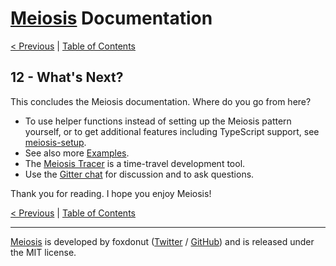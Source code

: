 # [Meiosis](https://meiosis.js.org) Documentation

[< Previous](11-the-meiosis-pattern.html) |
[Table of Contents](toc.html)

## 12 - What's Next?

This concludes the Meiosis documentation. Where do you go from here?

- To use helper functions instead of setting up the Meiosis pattern yourself, or to get
additional features including TypeScript support, see
[meiosis-setup](https://github.com/foxdonut/meiosis/tree/master/helpers/setup#meiosis-setup).
- See also more [Examples](https://meiosis.js.org/examples.html).
- The [Meiosis Tracer](https://meiosis.js.org/tracer) is a time-travel development tool.
- Use the [Gitter chat](https://gitter.im/foxdonut/meiosis) for discussion and to ask questions.

Thank you for reading. I hope you enjoy Meiosis!

[< Previous](11-the-meiosis-pattern.html) |
[Table of Contents](toc.html)

-----

[Meiosis](https://meiosis.js.org) is developed by foxdonut ([Twitter](http://twitter.com/foxdonut00) /
[GitHub](https://github.com/foxdonut)) and is released under the MIT license.
